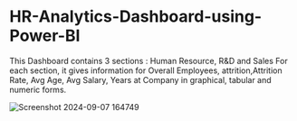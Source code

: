 # HR-Analytics-Dashboard-using-Power-BI

This Dashboard contains 3 sections : 
	Human Resource, R&D and Sales
For each section, it gives information for 
Overall Employees, attrition,Attrition Rate, Avg Age, Avg Salary, Years at Company 
in graphical, tabular and numeric forms.

![Screenshot 2024-09-07 164749](https://github.com/user-attachments/assets/a0d32b7b-87d2-4230-8307-380b697237b4)

